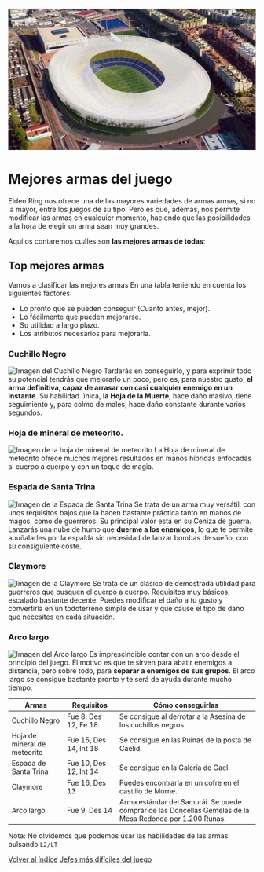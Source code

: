 ![Imagen de Github](./images/grancanaria2030.jpg)

# Mejores armas del juego

Elden Ring nos ofrece una de las mayores variedades de armas armas, si no la mayor, entre los juegos de su tipo. Pero es que, además, nos permite modificar las armas en cualquier momento, haciendo que las posibilidades a la hora de elegir
un arma sean muy grandes.

Aquí os contaremos cuáles son **las mejores armas de todas**:

## Top mejores armas

Vamos a clasificar las mejores armas En una tabla teniendo en cuenta los siguientes factores:

* Lo pronto que se pueden conseguir (Cuanto antes, mejor).
* Lo fácilmente que pueden mejorarse.
* Su utilidad a largo plazo.
* Los atributos necesarios para mejorarla.

### Cuchillo Negro 

![Imagen del Cuchillo Negro](https://www.eliteguias.com/img/juegos/elden-ring/cuchillo-negro.jpg)
Tardarás en conseguirlo, y para exprimir todo su potencial tendrás que mejorarlo un poco, pero es, para nuestro gusto, **el arma definitiva, capaz de arrasar con casi cualquier enemigo en un instante**. Su habilidad única, **la Hoja de la Muerte**, hace daño masivo, tiene seguimiento y, para colmo de males, hace daño constante durante varios segundos.

### Hoja de mineral de meteorito.

![Imagen de la hoja de mineral de meteorito](https://www.eliteguias.com/img/juegos/elden-ring/hoja-de-mineral-de-meteorito.jpg)
La Hoja de mineral de meteorito ofrece muchos mejores resultados en manos híbridas enfocadas al cuerpo a cuerpo y con un toque de magia.

### Espada de Santa Trina

![Imagen de la Espada de Santa Trina](https://www.eliteguias.com/img/juegos/elden-ring/espada-de-santa-trina.jpg)
Se trata de un arma muy versátil, con unos requisitos bajos que la hacen bastante práctica tanto en manos de magos, como de guerreros. Su principal valor está en su Ceniza de guerra. Lanzarás una nube de humo que **duerme a los enemigos**, lo que te permite apuñalarles por la espalda sin necesidad de lanzar bombas de sueño, con su consiguiente coste.

### Claymore

![Imagen de la Claymore](https://www.eliteguias.com/img/juegos/elden-ring/claymore.jpg)
Se trata de un clásico de demostrada utilidad para guerreros que busquen el cuerpo a cuerpo. Requisitos muy básicos, escalado bastante decente. Puedes modificar el daño a tu gusto y convertirla en un todoterreno simple de usar y que cause el tipo de daño que necesites en cada situación.

### Arco largo

![Imagen del Arco largo](https://www.eliteguias.com/img/juegos/elden-ring/arco-largo.jpg)
Es imprescindible contar con un arco desde el principio del juego. El motivo es que te sirven para abatir enemigos a distancia, pero sobre todo, para **separar a enemigos de sus grupos**. El arco largo se consigue bastante pronto y te será de ayuda durante mucho tiempo.



| Armas                        | Requisitos              | Cómo conseguirlas                                                                                        |
|------------------------------|-------------------------|----------------------------------------------------------------------------------------------------------|
| Cuchillo Negro               | Fue 8, Des 12, Fe 18    | Se consigue al derrotar a la Asesina de los cuchillos negros.                                            |
| Hoja de mineral de meteorito | Fue 15, Des 14, Int 18  | Se consigue en las Ruinas de la posta de Caelid.                                                         |
| Espada de  Santa Trina       | Fue 10, Des 12,  Int 14 | Se consigue en la Galería  de Gael.                                                                      |
| Claymore                     | Fue 16, Des 13          | Puedes encontrarla en un cofre  en el castillo de Morne.                                                 |
| Arco largo                   | Fue 9, Des 14           | Arma estándar del Samurái. Se puede comprar de las Doncellas Gemelas de la Mesa Redonda por 1.200 Runas. |

Nota: No olvidemos que podemos usar las habilidades de las armas pulsando `L2/LT`

[Volver al índice](./indice.md) 
[Jefes más difíciles del juego](./jefes.md)